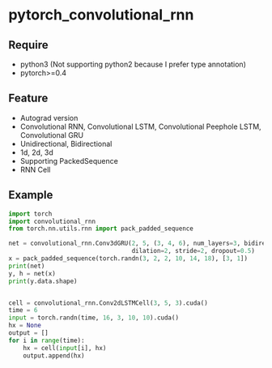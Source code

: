 # pytorch_convolutional_rnn
## Require
- python3 (Not supporting python2 because I prefer type annotation)
- pytorch>=0.4

## Feature
- Autograd version
- Convolutional RNN, Convolutional LSTM, Convolutional Peephole LSTM, Convolutional GRU
- Unidirectional, Bidirectional
- 1d, 2d, 3d
- Supporting PackedSequence
- RNN Cell

## Example
```python
import torch
import convolutional_rnn
from torch.nn.utils.rnn import pack_padded_sequence

net = convolutional_rnn.Conv3dGRU(2, 5, (3, 4, 6), num_layers=3, bidirectional=True,
                                  dilation=2, stride=2, dropout=0.5)
x = pack_padded_sequence(torch.randn(3, 2, 2, 10, 14, 18), [3, 1])
print(net)
y, h = net(x)
print(y.data.shape)


cell = convolutional_rnn.Conv2dLSTMCell(3, 5, 3).cuda()
time = 6
input = torch.randn(time, 16, 3, 10, 10).cuda()
hx = None
output = []
for i in range(time):
    hx = cell(input[i], hx)
    output.append(hx)

```
